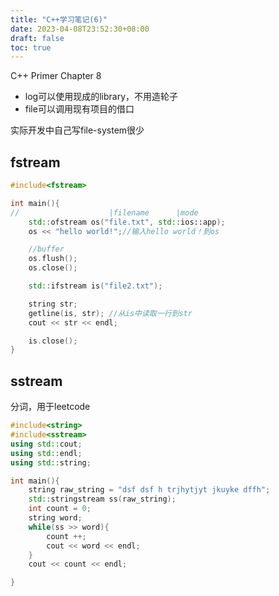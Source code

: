 ```yaml
---
title: "C++学习笔记(6)"
date: 2023-04-08T23:52:30+08:00
draft: false
toc: true
---
```


C++ Primer Chapter 8
- log可以使用现成的library，不用造轮子
- file可以调用现有项目的借口

实际开发中自己写file-system很少

## fstream
```cpp
#include<fstream>

int main(){
//                    |filename      |mode
    std::ofstream os("file.txt", std::ios::app);
    os << "hello world!";//输入hello world！到os

    //buffer
    os.flush();
    os.close();

    std::ifstream is("file2.txt");

    string str;
    getline(is, str); //从is中读取一行到str
    cout << str << endl;

    is.close();
}
```

## sstream
分词，用于leetcode
```cpp
#include<string>
#include<sstream>
using std::cout;
using std::endl;
using std::string;

int main(){
    string raw_string = "dsf dsf h trjhytjyt jkuyke dffh";
    std::stringstream ss(raw_string);
    int count = 0;
    string word;
    while(ss >> word){
        count ++;
        cout << word << endl;
    }
    cout << count << endl;

}
```